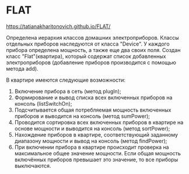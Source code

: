 # FLAT

https://tatianakharitonovich.github.io/FLAT/


Определена иерархия классов домашних электроприборов.
Классы отдельных приборов наследуются от класса "Device".
У каждого прибора определена мощность, а также еще два своих поля. 
Создан класс "Flat"(квартира), который содержат список добавленных электроприборов (добавление приборов производится с помощью метода add). 

В квартире имеются следующие возможности:
1) Включение прибора в сеть (метод plugIn);
2) Формирование и вывод списка всех включенных приборов на консоль (listSwitchOn); 
3) Подсчитывается общая потребляемая мощность включенных приборов и выводится на консоль (метод sumPower);
4) Проводится сортировка всех включенных приборов в квартире на основе мощности и выводится на консоль (метод sortPower);
5) Нахождение приборов в квартире, соответствующий заданному диапазону мощности и вывод на консоль (метод findPower);
6) При включении прибора в квартире происходит проверка на максимальное общее значение мощности. Если общая мощность включённых приборов превышает это значение, то все приборы выключаются.

